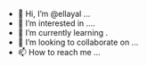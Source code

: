 - 👋 Hi, I’m @ellayal ...
- 👀 I’m interested in ....
- 🌱 I’m currently learning .
- 💞️ I’m looking to collaborate on ...
- 📫 How to reach me ...

<!---
ellayal/ellayal is a ✨ special ✨ repository because its `README.md` (this file) appears on your GitHub profile.
You can click the Preview link to take a look at your changes.
--->
